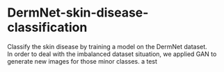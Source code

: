 # DermNet-skin-disease-classification
Classify the skin disease by training a model on the DermNet dataset.  
In order to deal with the imbalanced dataset situation, we applied GAN to generate new images for those minor classes.
a test
